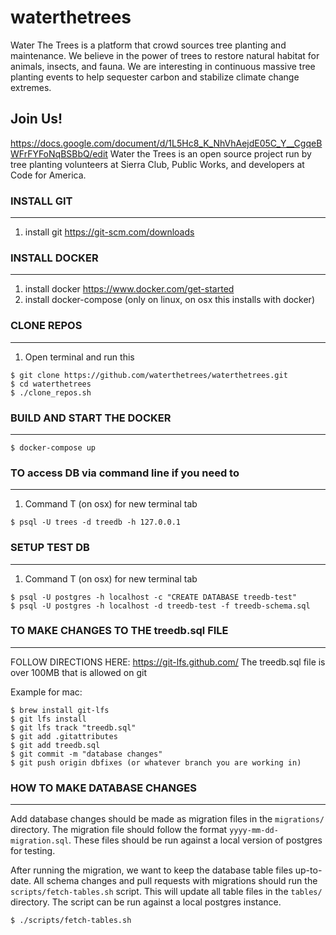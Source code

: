# waterthetrees

Water The Trees is a platform that crowd sources tree planting and maintenance. We believe in the power of trees to restore natural habitat for animals, insects, and fauna. We are interesting in continuous massive tree planting events to help sequester carbon and stabilize climate change extremes.

## Join Us!

https://docs.google.com/document/d/1L5Hc8_K_NhVhAejdE05C_Y__CgqeBWFrFYFoNqBSBbQ/edit
Water the Trees is an open source project run by tree planting volunteers at Sierra Club, Public Works, and developers at Code for America.


### INSTALL GIT
-------------
1. install git https://git-scm.com/downloads

### INSTALL DOCKER
-------------
1. install docker https://www.docker.com/get-started
2. install docker-compose (only on linux, on osx this installs with docker)

### CLONE REPOS
-------------
1. Open terminal and run this
```shell
$ git clone https://github.com/waterthetrees/waterthetrees.git
$ cd waterthetrees
$ ./clone_repos.sh
```

### BUILD AND START THE DOCKER
--------------- 
```shell
$ docker-compose up
```

### TO access DB via command line if you need to
---------------
1. Command T (on osx) for new terminal tab
```shell
$ psql -U trees -d treedb -h 127.0.0.1
```

### SETUP TEST DB
---------------
1. Command T (on osx) for new terminal tab
```shell
$ psql -U postgres -h localhost -c "CREATE DATABASE treedb-test"
$ psql -U postgres -h localhost -d treedb-test -f treedb-schema.sql
```

### TO MAKE CHANGES TO THE treedb.sql FILE
---------------
FOLLOW DIRECTIONS HERE: https://git-lfs.github.com/ 
The treedb.sql file is over 100MB that is allowed on git

Example for mac:
```shell
$ brew install git-lfs
$ git lfs install
$ git lfs track "treedb.sql"
$ git add .gitattributes
$ git add treedb.sql
$ git commit -m "database changes"
$ git push origin dbfixes (or whatever branch you are working in)
```

### HOW TO MAKE DATABASE CHANGES
---------------
Add database changes should be made as migration files in the `migrations/` directory.
The migration file should follow the format `yyyy-mm-dd-migration.sql`.
These files should be run against a local version of postgres for testing.

After running the migration, we want to keep the database table files up-to-date.
All schema changes and pull requests with migrations should run the
`scripts/fetch-tables.sh` script. This will update all table files in the `tables/` directory.
The script can be run against a local postgres instance.
```shell
$ ./scripts/fetch-tables.sh 
```
